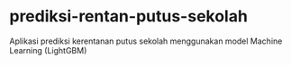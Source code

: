 # prediksi-rentan-putus-sekolah
Aplikasi prediksi kerentanan putus sekolah menggunakan model Machine Learning (LightGBM)
